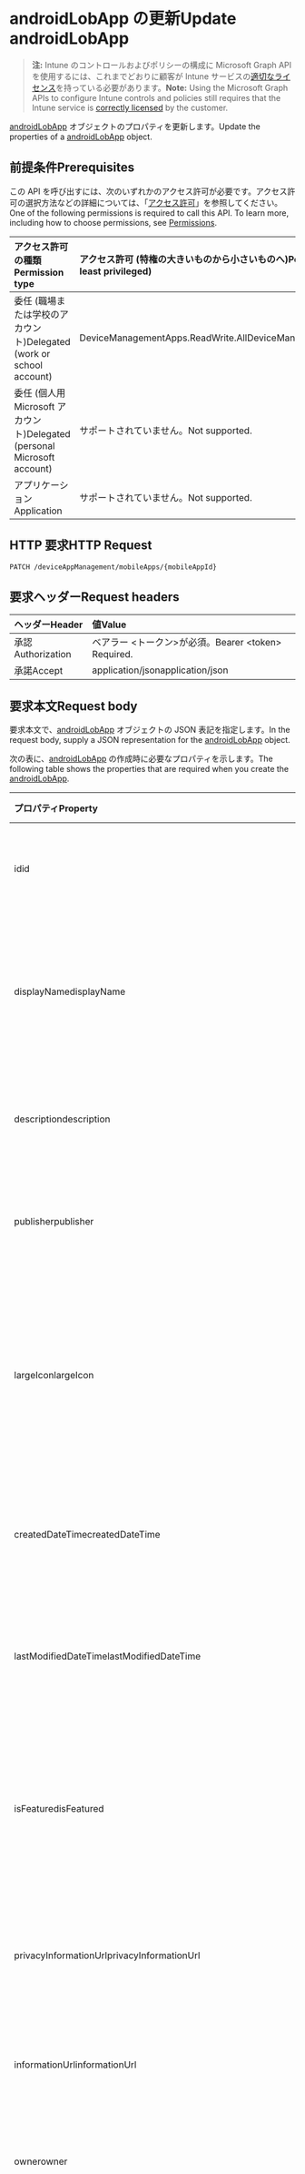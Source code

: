 # <a name="update-androidlobapp"></a><span data-ttu-id="12b39-101">androidLobApp の更新</span><span class="sxs-lookup"><span data-stu-id="12b39-101">Update androidLobApp</span></span>

> <span data-ttu-id="12b39-102">**注:** Intune のコントロールおよびポリシーの構成に Microsoft Graph API を使用するには、これまでどおりに顧客が Intune サービスの[適切なライセンス](https://go.microsoft.com/fwlink/?linkid=839381)を持っている必要があります。</span><span class="sxs-lookup"><span data-stu-id="12b39-102">**Note:** Using the Microsoft Graph APIs to configure Intune controls and policies still requires that the Intune service is [correctly licensed](https://go.microsoft.com/fwlink/?linkid=839381) by the customer.</span></span>

<span data-ttu-id="12b39-103">[androidLobApp](../resources/intune_apps_androidlobapp.md) オブジェクトのプロパティを更新します。</span><span class="sxs-lookup"><span data-stu-id="12b39-103">Update the properties of a [androidLobApp](../resources/intune_apps_androidlobapp.md) object.</span></span>
## <a name="prerequisites"></a><span data-ttu-id="12b39-104">前提条件</span><span class="sxs-lookup"><span data-stu-id="12b39-104">Prerequisites</span></span>
<span data-ttu-id="12b39-p101">この API を呼び出すには、次のいずれかのアクセス許可が必要です。アクセス許可の選択方法などの詳細については、「[アクセス許可](../../../concepts/permissions_reference.md)」を参照してください。</span><span class="sxs-lookup"><span data-stu-id="12b39-p101">One of the following permissions is required to call this API. To learn more, including how to choose permissions, see [Permissions](../../../concepts/permissions_reference.md).</span></span>

|<span data-ttu-id="12b39-107">アクセス許可の種類</span><span class="sxs-lookup"><span data-stu-id="12b39-107">Permission type</span></span>|<span data-ttu-id="12b39-108">アクセス許可 (特権の大きいものから小さいものへ)</span><span class="sxs-lookup"><span data-stu-id="12b39-108">Permissions (from most to least privileged)</span></span>|
|:---|:---|
|<span data-ttu-id="12b39-109">委任 (職場または学校のアカウント)</span><span class="sxs-lookup"><span data-stu-id="12b39-109">Delegated (work or school account)</span></span>|<span data-ttu-id="12b39-110">DeviceManagementApps.ReadWrite.All</span><span class="sxs-lookup"><span data-stu-id="12b39-110">DeviceManagementApps.ReadWrite.All</span></span>|
|<span data-ttu-id="12b39-111">委任 (個人用 Microsoft アカウント)</span><span class="sxs-lookup"><span data-stu-id="12b39-111">Delegated (personal Microsoft account)</span></span>|<span data-ttu-id="12b39-112">サポートされていません。</span><span class="sxs-lookup"><span data-stu-id="12b39-112">Not supported.</span></span>|
|<span data-ttu-id="12b39-113">アプリケーション</span><span class="sxs-lookup"><span data-stu-id="12b39-113">Application</span></span>|<span data-ttu-id="12b39-114">サポートされていません。</span><span class="sxs-lookup"><span data-stu-id="12b39-114">Not supported.</span></span>|

## <a name="http-request"></a><span data-ttu-id="12b39-115">HTTP 要求</span><span class="sxs-lookup"><span data-stu-id="12b39-115">HTTP Request</span></span>
<!-- {
  "blockType": "ignored"
}
-->
``` http
PATCH /deviceAppManagement/mobileApps/{mobileAppId}
```

## <a name="request-headers"></a><span data-ttu-id="12b39-116">要求ヘッダー</span><span class="sxs-lookup"><span data-stu-id="12b39-116">Request headers</span></span>
|<span data-ttu-id="12b39-117">ヘッダー</span><span class="sxs-lookup"><span data-stu-id="12b39-117">Header</span></span>|<span data-ttu-id="12b39-118">値</span><span class="sxs-lookup"><span data-stu-id="12b39-118">Value</span></span>|
|:---|:---|
|<span data-ttu-id="12b39-119">承認</span><span class="sxs-lookup"><span data-stu-id="12b39-119">Authorization</span></span>|<span data-ttu-id="12b39-120">ベアラー &lt;トークン&gt;が必須。</span><span class="sxs-lookup"><span data-stu-id="12b39-120">Bearer &lt;token&gt; Required.</span></span>|
|<span data-ttu-id="12b39-121">承諾</span><span class="sxs-lookup"><span data-stu-id="12b39-121">Accept</span></span>|<span data-ttu-id="12b39-122">application/json</span><span class="sxs-lookup"><span data-stu-id="12b39-122">application/json</span></span>|

## <a name="request-body"></a><span data-ttu-id="12b39-123">要求本文</span><span class="sxs-lookup"><span data-stu-id="12b39-123">Request body</span></span>
<span data-ttu-id="12b39-124">要求本文で、[androidLobApp](../resources/intune_apps_androidlobapp.md) オブジェクトの JSON 表記を指定します。</span><span class="sxs-lookup"><span data-stu-id="12b39-124">In the request body, supply a JSON representation for the [androidLobApp](../resources/intune_apps_androidlobapp.md) object.</span></span>

<span data-ttu-id="12b39-125">次の表に、[androidLobApp](../resources/intune_apps_androidlobapp.md) の作成時に必要なプロパティを示します。</span><span class="sxs-lookup"><span data-stu-id="12b39-125">The following table shows the properties that are required when you create the [androidLobApp](../resources/intune_apps_androidlobapp.md).</span></span>

|<span data-ttu-id="12b39-126">プロパティ</span><span class="sxs-lookup"><span data-stu-id="12b39-126">Property</span></span>|<span data-ttu-id="12b39-127">型</span><span class="sxs-lookup"><span data-stu-id="12b39-127">Type</span></span>|<span data-ttu-id="12b39-128">説明</span><span class="sxs-lookup"><span data-stu-id="12b39-128">Description</span></span>|
|:---|:---|:---|
|<span data-ttu-id="12b39-129">id</span><span class="sxs-lookup"><span data-stu-id="12b39-129">id</span></span>|<span data-ttu-id="12b39-130">String</span><span class="sxs-lookup"><span data-stu-id="12b39-130">String</span></span>|<span data-ttu-id="12b39-131">エンティティのキー。</span><span class="sxs-lookup"><span data-stu-id="12b39-131">Key of the entity.</span></span> <span data-ttu-id="12b39-132">[mobileApp](../resources/intune_apps_mobileapp.md) から継承します</span><span class="sxs-lookup"><span data-stu-id="12b39-132">Inherited from [mobileApp](../resources/intune_apps_mobileapp.md)</span></span>|
|<span data-ttu-id="12b39-133">displayName</span><span class="sxs-lookup"><span data-stu-id="12b39-133">displayName</span></span>|<span data-ttu-id="12b39-134">String</span><span class="sxs-lookup"><span data-stu-id="12b39-134">String</span></span>|<span data-ttu-id="12b39-135">管理者が提供またはインポートしたアプリのタイトル。</span><span class="sxs-lookup"><span data-stu-id="12b39-135">The admin provided or imported title of the app.</span></span> <span data-ttu-id="12b39-136">[mobileApp](../resources/intune_apps_mobileapp.md) から継承します</span><span class="sxs-lookup"><span data-stu-id="12b39-136">Inherited from [mobileApp](../resources/intune_apps_mobileapp.md)</span></span>|
|<span data-ttu-id="12b39-137">description</span><span class="sxs-lookup"><span data-stu-id="12b39-137">description</span></span>|<span data-ttu-id="12b39-138">String</span><span class="sxs-lookup"><span data-stu-id="12b39-138">String</span></span>|<span data-ttu-id="12b39-139">アプリの説明。</span><span class="sxs-lookup"><span data-stu-id="12b39-139">The description of the app.</span></span> <span data-ttu-id="12b39-140">[mobileApp](../resources/intune_apps_mobileapp.md) から継承します</span><span class="sxs-lookup"><span data-stu-id="12b39-140">Inherited from [mobileApp](../resources/intune_apps_mobileapp.md)</span></span>|
|<span data-ttu-id="12b39-141">publisher</span><span class="sxs-lookup"><span data-stu-id="12b39-141">publisher</span></span>|<span data-ttu-id="12b39-142">String</span><span class="sxs-lookup"><span data-stu-id="12b39-142">String</span></span>|<span data-ttu-id="12b39-143">アプリの発行元。</span><span class="sxs-lookup"><span data-stu-id="12b39-143">The publisher of the app.</span></span> <span data-ttu-id="12b39-144">[mobileApp](../resources/intune_apps_mobileapp.md) から継承します</span><span class="sxs-lookup"><span data-stu-id="12b39-144">Inherited from [mobileApp](../resources/intune_apps_mobileapp.md)</span></span>|
|<span data-ttu-id="12b39-145">largeIcon</span><span class="sxs-lookup"><span data-stu-id="12b39-145">largeIcon</span></span>|[<span data-ttu-id="12b39-146">mimeContent</span><span class="sxs-lookup"><span data-stu-id="12b39-146">mimeContent</span></span>](../resources/intune_shared_mimecontent.md)|<span data-ttu-id="12b39-147">アプリの詳細に表示され、アイコンのアップロードに使用される大きいアイコン。</span><span class="sxs-lookup"><span data-stu-id="12b39-147">The large icon, to be displayed in the app details and used for upload of the icon.</span></span> <span data-ttu-id="12b39-148">[mobileApp](../resources/intune_apps_mobileapp.md) から継承します</span><span class="sxs-lookup"><span data-stu-id="12b39-148">Inherited from [mobileApp](../resources/intune_apps_mobileapp.md)</span></span>|
|<span data-ttu-id="12b39-149">createdDateTime</span><span class="sxs-lookup"><span data-stu-id="12b39-149">createdDateTime</span></span>|<span data-ttu-id="12b39-150">DateTimeOffset</span><span class="sxs-lookup"><span data-stu-id="12b39-150">DateTimeOffset</span></span>|<span data-ttu-id="12b39-151">アプリが作成された日時。</span><span class="sxs-lookup"><span data-stu-id="12b39-151">The date and time the app was created.</span></span> <span data-ttu-id="12b39-152">[mobileApp](../resources/intune_apps_mobileapp.md) から継承します</span><span class="sxs-lookup"><span data-stu-id="12b39-152">Inherited from [mobileApp](../resources/intune_apps_mobileapp.md)</span></span>|
|<span data-ttu-id="12b39-153">lastModifiedDateTime</span><span class="sxs-lookup"><span data-stu-id="12b39-153">lastModifiedDateTime</span></span>|<span data-ttu-id="12b39-154">DateTimeOffset</span><span class="sxs-lookup"><span data-stu-id="12b39-154">DateTimeOffset</span></span>|<span data-ttu-id="12b39-155">アプリが最後に変更された日時。</span><span class="sxs-lookup"><span data-stu-id="12b39-155">The date and time the app was last modified.</span></span> <span data-ttu-id="12b39-156">[mobileApp](../resources/intune_apps_mobileapp.md) から継承します</span><span class="sxs-lookup"><span data-stu-id="12b39-156">Inherited from [mobileApp](../resources/intune_apps_mobileapp.md)</span></span>|
|<span data-ttu-id="12b39-157">isFeatured</span><span class="sxs-lookup"><span data-stu-id="12b39-157">isFeatured</span></span>|<span data-ttu-id="12b39-158">Boolean</span><span class="sxs-lookup"><span data-stu-id="12b39-158">Boolean</span></span>|<span data-ttu-id="12b39-159">アプリが管理者のおすすめとしてマークされたかどうかを示す値。[mobileApp](../resources/intune_apps_mobileapp.md) から継承します</span><span class="sxs-lookup"><span data-stu-id="12b39-159">The value indicating whether the app is marked as featured by the admin. Inherited from [mobileApp](../resources/intune_apps_mobileapp.md)</span></span>|
|<span data-ttu-id="12b39-160">privacyInformationUrl</span><span class="sxs-lookup"><span data-stu-id="12b39-160">privacyInformationUrl</span></span>|<span data-ttu-id="12b39-161">String</span><span class="sxs-lookup"><span data-stu-id="12b39-161">String</span></span>|<span data-ttu-id="12b39-162">プライバシーに関する声明の URL。</span><span class="sxs-lookup"><span data-stu-id="12b39-162">The privacy statement Url.</span></span> <span data-ttu-id="12b39-163">[mobileApp](../resources/intune_apps_mobileapp.md) から継承します</span><span class="sxs-lookup"><span data-stu-id="12b39-163">Inherited from [mobileApp](../resources/intune_apps_mobileapp.md)</span></span>|
|<span data-ttu-id="12b39-164">informationUrl</span><span class="sxs-lookup"><span data-stu-id="12b39-164">informationUrl</span></span>|<span data-ttu-id="12b39-165">String</span><span class="sxs-lookup"><span data-stu-id="12b39-165">String</span></span>|<span data-ttu-id="12b39-166">詳細情報の URL。</span><span class="sxs-lookup"><span data-stu-id="12b39-166">The more information Url.</span></span> <span data-ttu-id="12b39-167">[mobileApp](../resources/intune_apps_mobileapp.md) から継承します</span><span class="sxs-lookup"><span data-stu-id="12b39-167">Inherited from [mobileApp](../resources/intune_apps_mobileapp.md)</span></span>|
|<span data-ttu-id="12b39-168">owner</span><span class="sxs-lookup"><span data-stu-id="12b39-168">owner</span></span>|<span data-ttu-id="12b39-169">String</span><span class="sxs-lookup"><span data-stu-id="12b39-169">String</span></span>|<span data-ttu-id="12b39-170">アプリの所有者。</span><span class="sxs-lookup"><span data-stu-id="12b39-170">The owner of the app.</span></span> <span data-ttu-id="12b39-171">[mobileApp](../resources/intune_apps_mobileapp.md) から継承します</span><span class="sxs-lookup"><span data-stu-id="12b39-171">Inherited from [mobileApp](../resources/intune_apps_mobileapp.md)</span></span>|
|<span data-ttu-id="12b39-172">developer</span><span class="sxs-lookup"><span data-stu-id="12b39-172">developer</span></span>|<span data-ttu-id="12b39-173">String</span><span class="sxs-lookup"><span data-stu-id="12b39-173">String</span></span>|<span data-ttu-id="12b39-174">アプリの開発者。</span><span class="sxs-lookup"><span data-stu-id="12b39-174">The developer of the app.</span></span> <span data-ttu-id="12b39-175">[mobileApp](../resources/intune_apps_mobileapp.md) から継承します</span><span class="sxs-lookup"><span data-stu-id="12b39-175">Inherited from [mobileApp](../resources/intune_apps_mobileapp.md)</span></span>|
|<span data-ttu-id="12b39-176">notes</span><span class="sxs-lookup"><span data-stu-id="12b39-176">notes</span></span>|<span data-ttu-id="12b39-177">String</span><span class="sxs-lookup"><span data-stu-id="12b39-177">String</span></span>|<span data-ttu-id="12b39-178">アプリ用のメモ。</span><span class="sxs-lookup"><span data-stu-id="12b39-178">Notes for the app.</span></span> <span data-ttu-id="12b39-179">[mobileApp](../resources/intune_apps_mobileapp.md) から継承します</span><span class="sxs-lookup"><span data-stu-id="12b39-179">Inherited from [mobileApp](../resources/intune_apps_mobileapp.md)</span></span>|
|<span data-ttu-id="12b39-180">publishingState</span><span class="sxs-lookup"><span data-stu-id="12b39-180">publishingState</span></span>|[<span data-ttu-id="12b39-181">mobileAppPublishingState</span><span class="sxs-lookup"><span data-stu-id="12b39-181">mobileAppPublishingState</span></span>](../resources/intune_apps_mobileapppublishingstate.md)|<span data-ttu-id="12b39-182">アプリの発行の状態。</span><span class="sxs-lookup"><span data-stu-id="12b39-182">The publishing state for the app.</span></span> <span data-ttu-id="12b39-183">アプリが発行されていない限り、アプリを割り当てることができません。</span><span class="sxs-lookup"><span data-stu-id="12b39-183">The app cannot be assigned unless the app is published.</span></span> <span data-ttu-id="12b39-184">[MobileApp](../resources/intune_apps_mobileapp.md)から継承されます。</span><span class="sxs-lookup"><span data-stu-id="12b39-184">Inherited from [mobileApp](../resources/intune_apps_mobileapp.md).</span></span> <span data-ttu-id="12b39-185">可能な値は、`notPublished`、`processing`、`published` です。</span><span class="sxs-lookup"><span data-stu-id="12b39-185">Possible values are: `notPublished`, `processing`, `published`.</span></span>|
|<span data-ttu-id="12b39-186">committedContentVersion</span><span class="sxs-lookup"><span data-stu-id="12b39-186">committedContentVersion</span></span>|<span data-ttu-id="12b39-187">String</span><span class="sxs-lookup"><span data-stu-id="12b39-187">String</span></span>|<span data-ttu-id="12b39-188">内部にコミットされたコンテンツのバージョン。</span><span class="sxs-lookup"><span data-stu-id="12b39-188">The internal committed content version.</span></span> <span data-ttu-id="12b39-189">[mobileLobApp](../resources/intune_apps_mobilelobapp.md) から継承します</span><span class="sxs-lookup"><span data-stu-id="12b39-189">Inherited from [mobileLobApp](../resources/intune_apps_mobilelobapp.md)</span></span>|
|<span data-ttu-id="12b39-190">fileName</span><span class="sxs-lookup"><span data-stu-id="12b39-190">fileName</span></span>|<span data-ttu-id="12b39-191">String</span><span class="sxs-lookup"><span data-stu-id="12b39-191">String</span></span>|<span data-ttu-id="12b39-192">メインの Lob アプリケーションのファイル名。</span><span class="sxs-lookup"><span data-stu-id="12b39-192">The name of the main Lob application file.</span></span> <span data-ttu-id="12b39-193">[mobileLobApp](../resources/intune_apps_mobilelobapp.md) から継承します</span><span class="sxs-lookup"><span data-stu-id="12b39-193">Inherited from [mobileLobApp](../resources/intune_apps_mobilelobapp.md)</span></span>|
|<span data-ttu-id="12b39-194">size</span><span class="sxs-lookup"><span data-stu-id="12b39-194">size</span></span>|<span data-ttu-id="12b39-195">Int64</span><span class="sxs-lookup"><span data-stu-id="12b39-195">Int64</span></span>|<span data-ttu-id="12b39-196">アップロードされたすべてのファイルを含む合計サイズ。</span><span class="sxs-lookup"><span data-stu-id="12b39-196">The total size, including all uploaded files.</span></span> <span data-ttu-id="12b39-197">[mobileLobApp](../resources/intune_apps_mobilelobapp.md) から継承します</span><span class="sxs-lookup"><span data-stu-id="12b39-197">Inherited from [mobileLobApp](../resources/intune_apps_mobilelobapp.md)</span></span>|
|<span data-ttu-id="12b39-198">packageId</span><span class="sxs-lookup"><span data-stu-id="12b39-198">packageId</span></span>|<span data-ttu-id="12b39-199">String</span><span class="sxs-lookup"><span data-stu-id="12b39-199">String</span></span>|<span data-ttu-id="12b39-200">パッケージの識別子。</span><span class="sxs-lookup"><span data-stu-id="12b39-200">The package identifier.</span></span>|
|<span data-ttu-id="12b39-201">minimumSupportedOperatingSystem</span><span class="sxs-lookup"><span data-stu-id="12b39-201">minimumSupportedOperatingSystem</span></span>|[<span data-ttu-id="12b39-202">androidMinimumOperatingSystem</span><span class="sxs-lookup"><span data-stu-id="12b39-202">androidMinimumOperatingSystem</span></span>](../resources/intune_apps_androidminimumoperatingsystem.md)|<span data-ttu-id="12b39-203">該当するオペレーティング システムの最小の値です。</span><span class="sxs-lookup"><span data-stu-id="12b39-203">The value for the minimum applicable operating system.</span></span>|
|<span data-ttu-id="12b39-204">versionName</span><span class="sxs-lookup"><span data-stu-id="12b39-204">versionName</span></span>|<span data-ttu-id="12b39-205">String</span><span class="sxs-lookup"><span data-stu-id="12b39-205">String</span></span>|<span data-ttu-id="12b39-206">Android 基幹業務 (LoB) アプリのバージョン名。</span><span class="sxs-lookup"><span data-stu-id="12b39-206">The version name of Android Line of Business (LoB) app.</span></span>|
|<span data-ttu-id="12b39-207">versionCode</span><span class="sxs-lookup"><span data-stu-id="12b39-207">versionCode</span></span>|<span data-ttu-id="12b39-208">String</span><span class="sxs-lookup"><span data-stu-id="12b39-208">String</span></span>|<span data-ttu-id="12b39-209">Android 基幹業務 (LoB) アプリのバージョン コード。</span><span class="sxs-lookup"><span data-stu-id="12b39-209">The version code of Android Line of Business (LoB) app.</span></span>|



## <a name="response"></a><span data-ttu-id="12b39-210">応答</span><span class="sxs-lookup"><span data-stu-id="12b39-210">Response</span></span>
<span data-ttu-id="12b39-211">成功した場合、このメソッドは `200 OK` 応答コードと、更新された [androidLobApp](../resources/intune_apps_androidlobapp.md) オブジェクトを応答本文で返します。</span><span class="sxs-lookup"><span data-stu-id="12b39-211">If successful, this method returns a `200 OK` response code and an updated [androidLobApp](../resources/intune_apps_androidlobapp.md) object in the response body.</span></span>

## <a name="example"></a><span data-ttu-id="12b39-212">例</span><span class="sxs-lookup"><span data-stu-id="12b39-212">Example</span></span>
### <a name="request"></a><span data-ttu-id="12b39-213">要求</span><span class="sxs-lookup"><span data-stu-id="12b39-213">Request</span></span>
<span data-ttu-id="12b39-214">以下は、要求の例です。</span><span class="sxs-lookup"><span data-stu-id="12b39-214">Here is an example of the request.</span></span>
``` http
PATCH https://graph.microsoft.com/v1.0/deviceAppManagement/mobileApps/{mobileAppId}
Content-type: application/json
Content-length: 1075

{
  "@odata.type": "#microsoft.graph.androidLobApp",
  "displayName": "Display Name value",
  "description": "Description value",
  "publisher": "Publisher value",
  "largeIcon": {
    "@odata.type": "microsoft.graph.mimeContent",
    "type": "Type value",
    "value": "dmFsdWU="
  },
  "isFeatured": true,
  "privacyInformationUrl": "https://example.com/privacyInformationUrl/",
  "informationUrl": "https://example.com/informationUrl/",
  "owner": "Owner value",
  "developer": "Developer value",
  "notes": "Notes value",
  "publishingState": "processing",
  "committedContentVersion": "Committed Content Version value",
  "fileName": "File Name value",
  "size": 4,
  "packageId": "Package Id value",
  "minimumSupportedOperatingSystem": {
    "@odata.type": "microsoft.graph.androidMinimumOperatingSystem",
    "v4_0": true,
    "v4_0_3": true,
    "v4_1": true,
    "v4_2": true,
    "v4_3": true,
    "v4_4": true,
    "v5_0": true,
    "v5_1": true
  },
  "versionName": "Version Name value",
  "versionCode": "Version Code value"
}
```

### <a name="response"></a><span data-ttu-id="12b39-215">応答</span><span class="sxs-lookup"><span data-stu-id="12b39-215">Response</span></span>
<span data-ttu-id="12b39-p118">以下は、応答の例です。注:簡潔にするために、ここに示す応答オブジェクトは切り詰められている場合があります。すべてのプロパティは実際の呼び出しから返されます。</span><span class="sxs-lookup"><span data-stu-id="12b39-p118">Here is an example of the response. Note: The response object shown here may be truncated for brevity. All of the properties will be returned from an actual call.</span></span>
``` http
HTTP/1.1 200 OK
Content-Type: application/json
Content-Length: 1247

{
  "@odata.type": "#microsoft.graph.androidLobApp",
  "id": "4b9a27d0-27d0-4b9a-d027-9a4bd0279a4b",
  "displayName": "Display Name value",
  "description": "Description value",
  "publisher": "Publisher value",
  "largeIcon": {
    "@odata.type": "microsoft.graph.mimeContent",
    "type": "Type value",
    "value": "dmFsdWU="
  },
  "createdDateTime": "2017-01-01T00:02:43.5775965-08:00",
  "lastModifiedDateTime": "2017-01-01T00:00:35.1329464-08:00",
  "isFeatured": true,
  "privacyInformationUrl": "https://example.com/privacyInformationUrl/",
  "informationUrl": "https://example.com/informationUrl/",
  "owner": "Owner value",
  "developer": "Developer value",
  "notes": "Notes value",
  "publishingState": "processing",
  "committedContentVersion": "Committed Content Version value",
  "fileName": "File Name value",
  "size": 4,
  "packageId": "Package Id value",
  "minimumSupportedOperatingSystem": {
    "@odata.type": "microsoft.graph.androidMinimumOperatingSystem",
    "v4_0": true,
    "v4_0_3": true,
    "v4_1": true,
    "v4_2": true,
    "v4_3": true,
    "v4_4": true,
    "v5_0": true,
    "v5_1": true
  },
  "versionName": "Version Name value",
  "versionCode": "Version Code value"
}
```



